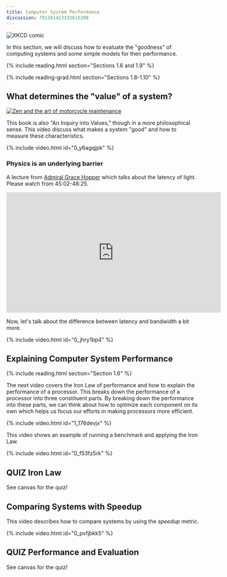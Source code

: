 ```yaml
---
title: Computer System Performance
discussion: 791101413332615208
---
```


![XKCD comic](https://imgs.xkcd.com/comics/efficiency.png)

In this section, we will discuss how to evaluate the "goodness" of computing systems and some simple models for their performance.

{% include reading.html section="Sections 1.6 and 1.9" %}

{% include reading-grad.html section="Sections 1.8-1.10" %}

## What determines the "value" of a system?

[![Zen and the art of motorcycle maintenance](https://upload.wikimedia.org/wikipedia/en/8/85/Zen_motorcycle.jpg)](https://en.wikipedia.org/wiki/Zen_and_the_Art_of_Motorcycle_Maintenance)

This book is also "An Inquiry into Values," though in a more philosophical sense.
This video discuss what makes a system "good" and how to measure these characteristics.

{% include video.html id="0_y6agqjpk" %}

### Physics is an underlying barrier

A lecture from [Admiral Grace Hopper](https://en.wikipedia.org/wiki/Grace_Hopper) which talks about the latency of light.
Please watch from 45:02-48:25.

<iframe width="560" height="315" src="https://www.youtube.com/embed/ZR0ujwlvbkQ?start=2702&end=2905" frameborder="0" allow="accelerometer; autoplay; encrypted-media; gyroscope; picture-in-picture" allowfullscreen></iframe>

Now, let's talk about the difference between latency and bandwidth a bit more.

{% include video.html id="0_jhry1bp4" %}

## Explaining Computer System Performance

{% include reading.html section="Section 1.6" %}

The next video covers the Iron Law of performance and how to explain the performance of a processor.
This breaks down the performance of a processor into three constituent parts.
By breaking down the performance into these parts, we can think about how to optimize each component on its own which helps us focus our efforts in making processors more efficient.

{% include video.html id="1_176devjx" %}

This video shows an example of running a benchmark and applying the Iron Law.

{% include video.html id="0_f53fz5rk" %}

## **QUIZ**  Iron Law

See canvas for the quiz!

## Comparing Systems with Speedup

This video describes how to compare systems by using the *speedup* metric.

{% include video.html id="0_pvfjbkk5" %}

## **QUIZ** Performance and Evaluation

See canvas for the quiz!
